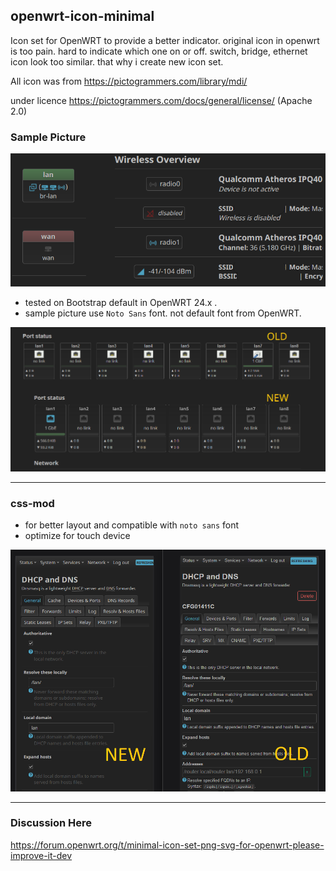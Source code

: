 ## openwrt-icon-minimal
Icon set for OpenWRT to provide a better indicator.
original icon in openwrt is too pain. hard to indicate which one on or off. switch, bridge, ethernet icon look too similar. that why i create new icon set.

All icon was from https://pictogrammers.com/library/mdi/

under licence https://pictogrammers.com/docs/general/license/ (Apache 2.0)

### Sample Picture

<img src="sample.png" width="600">

* tested on Bootstrap default in OpenWRT 24.x .
* sample picture use `Noto Sans` font. not default font from OpenWRT.

<img src="sample-2.png" width="800">

----------------------

### css-mod
* for better layout and compatible with `noto sans` font
* optimize for touch device
<img src="sample-mobile.png" width="800">

----------------------
### Discussion Here
https://forum.openwrt.org/t/minimal-icon-set-png-svg-for-openwrt-please-improve-it-dev
